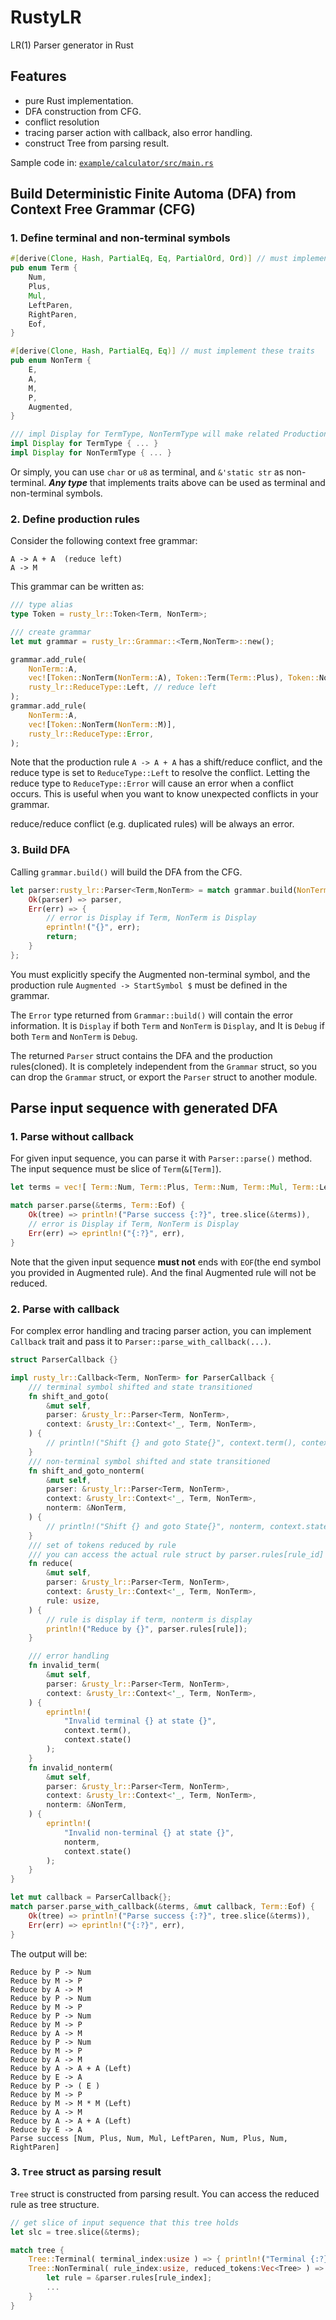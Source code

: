 # RustyLR
LR(1) Parser generator in Rust

## Features
 - pure Rust implementation.
 - DFA construction from CFG.
 - conflict resolution
 - tracing parser action with callback, also error handling.
 - construct Tree from parsing result.

Sample code in: [`example/calculator/src/main.rs`](example/calculator/src/main.rs)

## Build Deterministic Finite Automa (DFA) from Context Free Grammar (CFG)

### 1. Define terminal and non-terminal symbols

```rust
#[derive(Clone, Hash, PartialEq, Eq, PartialOrd, Ord)] // must implement these traits
pub enum Term {
    Num,
    Plus,
    Mul,
    LeftParen,
    RightParen,
    Eof,
}

#[derive(Clone, Hash, PartialEq, Eq)] // must implement these traits
pub enum NonTerm {
    E,
    A,
    M,
    P,
    Augmented,
}

/// impl Display for TermType, NonTermType will make related ProductionRule, error message Display-able
impl Display for TermType { ... }
impl Display for NonTermType { ... }
```
Or simply, you can use `char` or `u8` as terminal, and `&'static str` as non-terminal.
***Any type*** that implements traits above can be used as terminal and non-terminal symbols.

### 2. Define production rules
Consider the following context free grammar:
```
A -> A + A  (reduce left)
A -> M
```
This grammar can be written as:
```rust
/// type alias
type Token = rusty_lr::Token<Term, NonTerm>;

/// create grammar
let mut grammar = rusty_lr::Grammar::<Term,NonTerm>::new();

grammar.add_rule(
    NonTerm::A,
    vec![Token::NonTerm(NonTerm::A), Token::Term(Term::Plus), Token::NonTerm(NonTerm::A)],
    rusty_lr::ReduceType::Left, // reduce left
);
grammar.add_rule(
    NonTerm::A,
    vec![Token::NonTerm(NonTerm::M)],
    rusty_lr::ReduceType::Error,
);
```

Note that the production rule `A -> A + A` has a shift/reduce conflict, and the reduce type is set to `ReduceType::Left` to resolve the conflict. Letting the reduce type to `ReduceType::Error` will cause an error when a conflict occurs. This is useful when you want to know unexpected conflicts in your grammar.

reduce/reduce conflict (e.g. duplicated rules) will be always an error.

### 3. Build DFA
Calling `grammar.build()` will build the DFA from the CFG.

```rust
let parser:rusty_lr::Parser<Term,NonTerm> = match grammar.build(NonTerm::Augmented) {
    Ok(parser) => parser,
    Err(err) => {
        // error is Display if Term, NonTerm is Display
        eprintln!("{}", err);
        return;
    }
};
```

You must explicitly specify the Augmented non-terminal symbol, and the production rule `Augmented -> StartSymbol $` must be defined in the grammar.

The `Error` type returned from `Grammar::build()` will contain the error information.
It is `Display` if both `Term` and `NonTerm` is `Display`, and It is `Debug` if both `Term` and `NonTerm` is `Debug`.

The returned `Parser` struct contains the DFA and the production rules(cloned). It is completely independent from the `Grammar` struct, so you can drop the `Grammar` struct, or export the `Parser` struct to another module.

## Parse input sequence with generated DFA
### 1. Parse without callback
For given input sequence, you can parse it with `Parser::parse()` method. The input sequence must be slice of `Term`(`&[Term]`).

```rust
let terms = vec![ Term::Num, Term::Plus, Term::Num, Term::Mul, Term::LeftParen, Term::Num, Term::Plus, Term::Num, Term::RightParen];

match parser.parse(&terms, Term::Eof) {
    Ok(tree) => println!("Parse success {:?}", tree.slice(&terms)),
    // error is Display if Term, NonTerm is Display
    Err(err) => eprintln!("{:?}", err),
}
```

Note that the given input sequence **must not** ends with `EOF`(the end symbol you provided in Augmented rule). And the final Augmented rule will not be reduced.

### 2. Parse with callback
For complex error handling and tracing parser action, you can implement `Callback` trait and pass it to `Parser::parse_with_callback(...)`.

```rust
struct ParserCallback {}

impl rusty_lr::Callback<Term, NonTerm> for ParserCallback {
    /// terminal symbol shifted and state transitioned
    fn shift_and_goto(
        &mut self,
        parser: &rusty_lr::Parser<Term, NonTerm>,
        context: &rusty_lr::Context<'_, Term, NonTerm>,
    ) {
        // println!("Shift {} and goto State{}", context.term(), context.state());
    }
    /// non-terminal symbol shifted and state transitioned
    fn shift_and_goto_nonterm(
        &mut self,
        parser: &rusty_lr::Parser<Term, NonTerm>,
        context: &rusty_lr::Context<'_, Term, NonTerm>,
        nonterm: &NonTerm,
    ) {
        // println!("Shift {} and goto State{}", nonterm, context.state());
    }
    /// set of tokens reduced by rule
    /// you can access the actual rule struct by parser.rules[rule_id]
    fn reduce(
        &mut self,
        parser: &rusty_lr::Parser<Term, NonTerm>,
        context: &rusty_lr::Context<'_, Term, NonTerm>,
        rule: usize,
    ) {
        // rule is display if term, nonterm is display
        println!("Reduce by {}", parser.rules[rule]);
    }

    /// error handling
    fn invalid_term(
        &mut self,
        parser: &rusty_lr::Parser<Term, NonTerm>,
        context: &rusty_lr::Context<'_, Term, NonTerm>,
    ) {
        eprintln!(
            "Invalid terminal {} at state {}",
            context.term(),
            context.state()
        );
    }
    fn invalid_nonterm(
        &mut self,
        parser: &rusty_lr::Parser<Term, NonTerm>,
        context: &rusty_lr::Context<'_, Term, NonTerm>,
        nonterm: &NonTerm,
    ) {
        eprintln!(
            "Invalid non-terminal {} at state {}",
            nonterm,
            context.state()
        );
    }
}
```

```rust
let mut callback = ParserCallback{};
match parser.parse_with_callback(&terms, &mut callback, Term::Eof) {
    Ok(tree) => println!("Parse success {:?}", tree.slice(&terms)),
    Err(err) => eprintln!("{:?}", err),
}
```

The output will be:
```
Reduce by P -> Num
Reduce by M -> P
Reduce by A -> M
Reduce by P -> Num
Reduce by M -> P
Reduce by P -> Num
Reduce by M -> P
Reduce by A -> M
Reduce by P -> Num
Reduce by M -> P
Reduce by A -> M
Reduce by A -> A + A (Left)
Reduce by E -> A
Reduce by P -> ( E )
Reduce by M -> P
Reduce by M -> M * M (Left)
Reduce by A -> M
Reduce by A -> A + A (Left)
Reduce by E -> A
Parse success [Num, Plus, Num, Mul, LeftParen, Num, Plus, Num, RightParen]
```

### 3. `Tree` struct as parsing result
`Tree` struct is constructed from parsing result. You can access the reduced rule as tree structure.

```rust
// get slice of input sequence that this tree holds
let slc = tree.slice(&terms);

match tree {
    Tree::Terminal( terminal_index:usize ) => { println!("Terminal {:?}", terms[terminal_index]); }
    Tree::NonTerminal( rule_index:usize, reduced_tokens:Vec<Tree> ) => {
        let rule = &parser.rules[rule_index];
        ...
    }
}
```